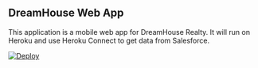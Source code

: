 DreamHouse Web App
------------------
This application is a mobile web app for DreamHouse Realty. It will run on Heroku and use Heroku Connect to get data from Salesforce.
 
 
<a href="https://heroku.com/deploy">
  <img src="https://www.herokucdn.com/deploy/button.svg" alt="Deploy">
</a>
